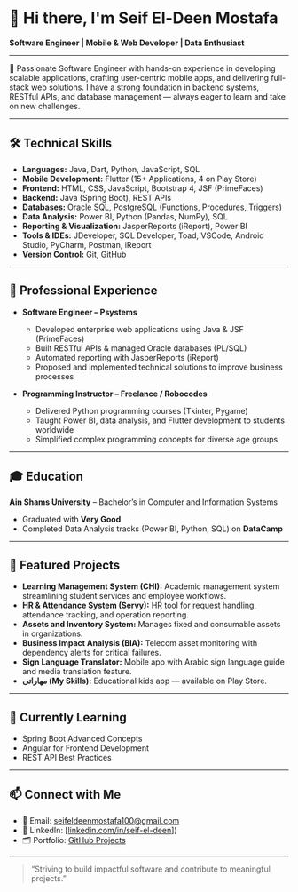 # 👋 Hi there, I'm Seif El-Deen Mostafa  
**Software Engineer | Mobile & Web Developer | Data Enthusiast**

---

🎯 Passionate Software Engineer with hands-on experience in developing scalable applications, crafting user-centric mobile apps, and delivering full-stack web solutions. I have a strong foundation in backend systems, RESTful APIs, and database management — always eager to learn and take on new challenges.  

---

## 🛠️ **Technical Skills**

- **Languages:** Java, Dart, Python, JavaScript, SQL  
- **Mobile Development:** Flutter (15+ Applications, 4 on Play Store)  
- **Frontend:** HTML, CSS, JavaScript, Bootstrap 4, JSF (PrimeFaces)  
- **Backend:** Java (Spring Boot), REST APIs  
- **Databases:** Oracle SQL, PostgreSQL (Functions, Procedures, Triggers)  
- **Data Analysis:** Power BI, Python (Pandas, NumPy), SQL  
- **Reporting & Visualization:** JasperReports (iReport), Power BI  
- **Tools & IDEs:** JDeveloper, SQL Developer, Toad, VSCode, Android Studio, PyCharm, Postman, iReport  
- **Version Control:** Git, GitHub  

---

## 💼 **Professional Experience**

- **Software Engineer – Psystems**  
  - Developed enterprise web applications using Java & JSF (PrimeFaces)  
  - Built RESTful APIs & managed Oracle databases (PL/SQL)  
  - Automated reporting with JasperReports (iReport)  
  - Proposed and implemented technical solutions to improve business processes  

- **Programming Instructor – Freelance / Robocodes**  
  - Delivered Python programming courses (Tkinter, Pygame)  
  - Taught Power BI, data analysis, and Flutter development to students worldwide  
  - Simplified complex programming concepts for diverse age groups  

---

## 🎓 **Education**

**Ain Shams University** – Bachelor’s in Computer and Information Systems  
- Graduated with **Very Good**  
- Completed Data Analysis tracks (Power BI, Python, SQL) on **DataCamp**  

---

## 🧩 **Featured Projects**

- **Learning Management System (CHI):** Academic management system streamlining student services and employee workflows.  
- **HR & Attendance System (Servy):** HR tool for request handling, attendance tracking, and operation reporting.  
- **Assets and Inventory System:** Manages fixed and consumable assets in organizations.  
- **Business Impact Analysis (BIA):** Telecom asset monitoring with dependency alerts for critical failures.  
- **Sign Language Translator:** Mobile app with Arabic sign language guide and media translation feature.  
- **مهاراتى (My Skills):** Educational kids app — available on Play Store.  

---

## 🌱 **Currently Learning**

- Spring Boot Advanced Concepts  
- Angular for Frontend Development  
- REST API Best Practices  

---

## 📫 **Connect with Me**

- 📧 Email: [seifeldeenmostafa100@gmail.com](mailto:seifeldeenmostafa000@gmail.com)  
- 💼 LinkedIn: [[linkedin.com/in/seif-el-deen](https://www.linkedin.com/in/seif-el-deen-mostafa-39a0531b6/)])  
- 🗂️ Portfolio: [GitHub Projects](https://github.com/Seif-Mustafa)  

---

> “Striving to build impactful software and contribute to meaningful projects.”

